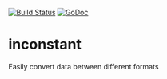 [![Build Status](https://travis-ci.org/donomii/inconstant.svg?branch=master)](https://travis-ci.org/donomii/inconstant)
[![GoDoc](https://godoc.org/github.com/donomii/inconstant?status.svg)](https://godoc.org/github.com/donomii/inconstant)


# inconstant
Easily convert data between different formats
